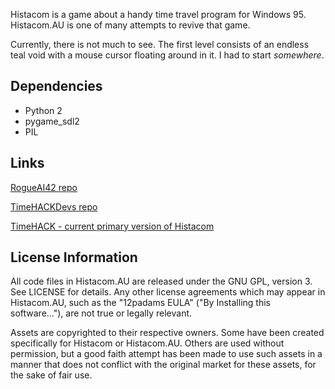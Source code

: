 Histacom is a game about a handy time travel program for Windows 95.
Histacom.AU is one of many attempts to revive that game.

Currently, there is not much to see. The first level consists of an
endless teal void with a mouse cursor floating around in it. I had to
start *somewhere*.

## Dependencies

* Python 2
* pygame_sdl2
* PIL

## Links

[RogueAI42 repo](https://github.com/RogueAI42/histacom-au)

[TimeHACKDevs repo](https://github.com/TimeHACKDevs/histacom-au)

[TimeHACK - current primary version of Histacom](https://github.com/TimeHACKDevs/TimeHACK)

## License Information

All code files in Histacom.AU are released under the GNU GPL, version 3.
See LICENSE for details. Any other license agreements which may appear
in Histacom.AU, such as the "12padams EULA" ("By Installing this
software..."), are not true or legally relevant.

Assets are copyrighted to their respective owners. Some have been
created specifically for Histacom or Histacom.AU. Others are used
without permission, but a good faith attempt has been made to use such
assets in a manner that does not conflict with the original market for
these assets, for the sake of fair use.
